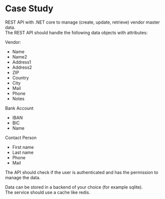# Case Study

REST API with .NET core to manage (create, update, retrieve) vendor master data.  
The REST API should handle the following data objects with attributes: 

Vendor: 
* Name 
* Name2 
* Address1 
* Address2 
* ZIP 
* Country 
* City 
* Mail 
* Phone 
* Notes

Bank Account 
* IBAN 
* BIC 
* Name

Contact Person 
* First name 
* Last name 
* Phone 
* Mail

The API should check if the user is authenticated and has the permission to manage the data.

Data can be stored in a backend of your choice (for example sqlite).  
The service should use a cache like redis.  